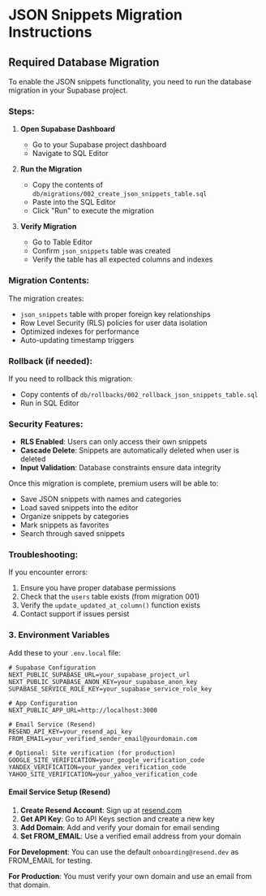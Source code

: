 # JSON Snippets Migration Instructions

## Required Database Migration

To enable the JSON snippets functionality, you need to run the database migration in your Supabase project.

### Steps:

1. **Open Supabase Dashboard**
   - Go to your Supabase project dashboard
   - Navigate to SQL Editor

2. **Run the Migration**
   - Copy the contents of `db/migrations/002_create_json_snippets_table.sql`
   - Paste into the SQL Editor
   - Click "Run" to execute the migration

3. **Verify Migration**
   - Go to Table Editor
   - Confirm `json_snippets` table was created
   - Verify the table has all expected columns and indexes

### Migration Contents:

The migration creates:
- `json_snippets` table with proper foreign key relationships
- Row Level Security (RLS) policies for user data isolation
- Optimized indexes for performance
- Auto-updating timestamp triggers

### Rollback (if needed):

If you need to rollback this migration:
- Copy contents of `db/rollbacks/002_rollback_json_snippets_table.sql`
- Run in SQL Editor

### Security Features:

- **RLS Enabled**: Users can only access their own snippets
- **Cascade Delete**: Snippets are automatically deleted when user is deleted
- **Input Validation**: Database constraints ensure data integrity

Once this migration is complete, premium users will be able to:
- Save JSON snippets with names and categories
- Load saved snippets into the editor
- Organize snippets by categories
- Mark snippets as favorites
- Search through saved snippets

### Troubleshooting:

If you encounter errors:
1. Ensure you have proper database permissions
2. Check that the `users` table exists (from migration 001)
3. Verify the `update_updated_at_column()` function exists
4. Contact support if issues persist 

### 3. Environment Variables

Add these to your `.env.local` file:

```env
# Supabase Configuration
NEXT_PUBLIC_SUPABASE_URL=your_supabase_project_url
NEXT_PUBLIC_SUPABASE_ANON_KEY=your_supabase_anon_key
SUPABASE_SERVICE_ROLE_KEY=your_supabase_service_role_key

# App Configuration
NEXT_PUBLIC_APP_URL=http://localhost:3000

# Email Service (Resend)
RESEND_API_KEY=your_resend_api_key
FROM_EMAIL=your_verified_sender_email@yourdomain.com

# Optional: Site verification (for production)
GOOGLE_SITE_VERIFICATION=your_google_verification_code
YANDEX_VERIFICATION=your_yandex_verification_code
YAHOO_SITE_VERIFICATION=your_yahoo_verification_code
```

#### Email Service Setup (Resend)

1. **Create Resend Account**: Sign up at [resend.com](https://resend.com)
2. **Get API Key**: Go to API Keys section and create a new key
3. **Add Domain**: Add and verify your domain for email sending
4. **Set FROM_EMAIL**: Use a verified email address from your domain

**For Development**: You can use the default `onboarding@resend.dev` as FROM_EMAIL for testing.

**For Production**: You must verify your own domain and use an email from that domain. 